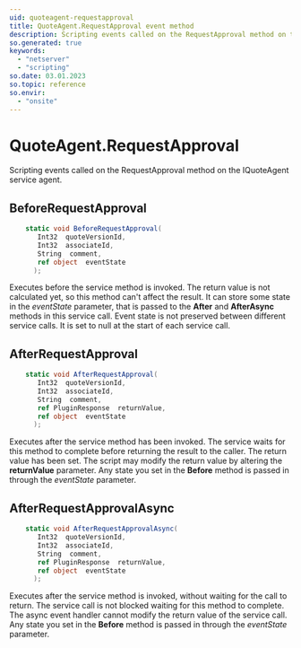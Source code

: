 ```yaml
---
uid: quoteagent-requestapproval
title: QuoteAgent.RequestApproval event method
description: Scripting events called on the RequestApproval method on the QuoteAgent service agent.
so.generated: true
keywords:
  - "netserver"
  - "scripting"
so.date: 03.01.2023
so.topic: reference
so.envir:
  - "onsite"
---
```

# QuoteAgent.RequestApproval

Scripting events called on the <see cref='M:SuperOffice.CRM.Services.IQuoteAgent.RequestApproval'>RequestApproval</see> method on the <see cref='IQuoteAgent'>IQuoteAgent</see>  service agent.

## BeforeRequestApproval
```cs
    static void BeforeRequestApproval(
       Int32  quoteVersionId,
       Int32  associateId,
       String  comment,
       ref object  eventState
      );
```
Executes before the service method is invoked.
The return value is not calculated yet, so this method can't affect the result.
It can store some state in the *eventState* parameter, that is passed to the **After** and **AfterAsync** methods in this service call.
Event state is not preserved between different service calls. It is set to null at the start of each service call.
## AfterRequestApproval
```cs
    static void AfterRequestApproval(
       Int32  quoteVersionId,
       Int32  associateId,
       String  comment,
       ref PluginResponse  returnValue,
       ref object  eventState
      );
```
Executes after the service method has been invoked. The service waits for this method to complete before returning the result to the caller.
The return value has been set. The script may modify the return value by altering the **returnValue** parameter.
Any state you set in the **Before** method is passed in through the *eventState* parameter.
## AfterRequestApprovalAsync
```cs
    static void AfterRequestApprovalAsync(
       Int32  quoteVersionId,
       Int32  associateId,
       String  comment,
       ref PluginResponse  returnValue,
       ref object  eventState
      );
```
Executes after the service method is invoked, without waiting for the call to return.
The service call is not blocked waiting for this method to complete.
The async event handler cannot modify the return value of the service call.
Any state you set in the **Before** method is passed in through the *eventState* parameter.

